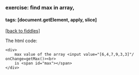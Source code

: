 ### exercise: find max in array, 
#### tags: [document.getElement, apply, slice]
<a href="/fiddles/index.html">[back to fiddles]</a>

The html code:

	<div>
		max value of the array <input value="[6,4,7,9,3,3]"/ onChange=getMax()><br>
		is <span id="max"></span>
	</div>